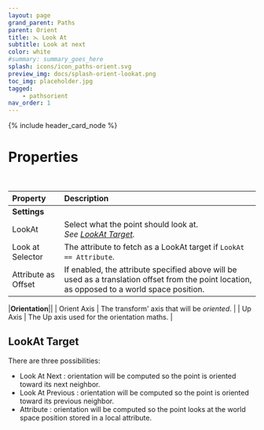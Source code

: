 ```yaml
---
layout: page
grand_parent: Paths
parent: Orient
title: ⋋ Look At
subtitle: Look at next
color: white
#summary: summary_goes_here
splash: icons/icon_paths-orient.svg
preview_img: docs/splash-orient-lookat.png
toc_img: placeholder.jpg
tagged: 
    - pathsorient
nav_order: 1
---
```


{% include header_card_node %}

# Properties
<br>

| Property       | Description          |
|:-------------|:------------------|
|**Settings**||
| LookAt           | Select what the point should look at.<br>*See [LookAt Target](#lookat-target).*|
| Look at Selector           | The attribute to fetch as a LookAt target if `LookAt == Attribute`.|
| Attribute as Offset           | If enabled, the attribute specified above will be used as a translation offset from the point location, as opposed to a world space position. |

|**Orientation**||
| Orient Axis           | The transform' axis that will be *oriented*. |
| Up Axis           | The Up axis used for the orientation maths. |

## LookAt Target
There are three possibilities:
- Look At Next : orientation will be computed so the point is oriented toward its next neighbor.
- Look At Previous : orientation will be computed so the point is oriented toward its previous neighbor.
- Attribute : orientation will be computed so the point looks at the world space position stored in a local attribute.